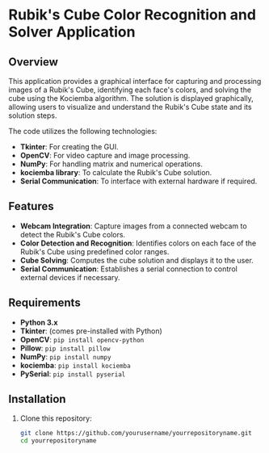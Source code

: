 # Rubik's Cube Color Recognition and Solver Application

## Overview
This application provides a graphical interface for capturing and processing images of a Rubik's Cube, identifying each face's colors, and solving the cube using the Kociemba algorithm. The solution is displayed graphically, allowing users to visualize and understand the Rubik's Cube state and its solution steps.

The code utilizes the following technologies:
- **Tkinter**: For creating the GUI.
- **OpenCV**: For video capture and image processing.
- **NumPy**: For handling matrix and numerical operations.
- **kociemba library**: To calculate the Rubik's Cube solution.
- **Serial Communication**: To interface with external hardware if required.

## Features
- **Webcam Integration**: Capture images from a connected webcam to detect the Rubik's Cube colors.
- **Color Detection and Recognition**: Identifies colors on each face of the Rubik's Cube using predefined color ranges.
- **Cube Solving**: Computes the cube solution and displays it to the user.
- **Serial Communication**: Establishes a serial connection to control external devices if necessary.

## Requirements
- **Python 3.x**
- **Tkinter**: (comes pre-installed with Python)
- **OpenCV**: `pip install opencv-python`
- **Pillow**: `pip install pillow`
- **NumPy**: `pip install numpy`
- **kociemba**: `pip install kociemba`
- **PySerial**: `pip install pyserial`

## Installation
1. Clone this repository:
   ```bash
   git clone https://github.com/yourusername/yourrepositoryname.git
   cd yourrepositoryname
